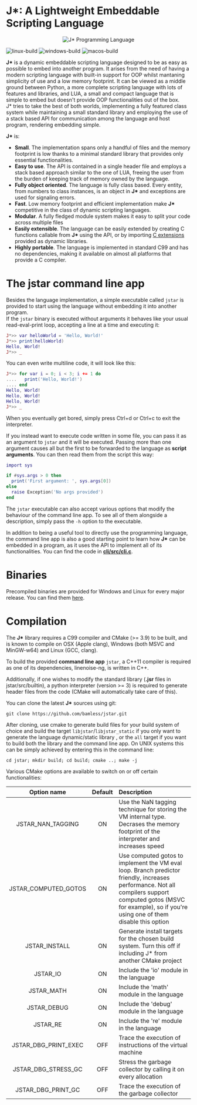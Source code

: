 # J*: A Lightweight Embeddable Scripting Language

<p align="center">
  <img src="https://bamless.github.io/jstar/assets/images/jstar350.png" alt="J* Programming Language" title="J* Programming Language">
</p>

![linux-build](https://github.com/bamless/jstar/workflows/linux-build/badge.svg)
![windows-build](https://github.com/bamless/jstar/workflows/windows-build/badge.svg)
![macos-build](https://github.com/bamless/jstar/workflows/macos-build/badge.svg)

**J\*** is a dynamic embeddable scripting language designed to be as easy as possible to embed into
another program. It arises from the need of having a modern scripting language with built-in
support for OOP whilst mantaning simplicity of use and a low memory footprint. It can be viewed as 
a middle ground between Python, a more complete scripting language with lots of features and 
libraries, and LUA, a small and compact language that is simple to embed but doesn't  provide OOP 
functionalities out of the box.  
J* tries to take the best of both worlds, implementing a fully featured class system while 
maintaining a small standard library and employing the use of a stack based API for communication 
among the language and host program, rendering embedding simple.

**J\*** is:
 - **Small**. The implementation spans only a handful of files and the memory footprint is low
   thanks to a minimal standard library that provides only essential functionalities.
 - **Easy to use**. The API is contained in a single header file and employs a stack based approach
   similar to the one of LUA, freeing the user from the burden of keeping track of memory owned by
   the language.
 - **Fully object oriented**. The language is fully class based. Every entity, from numbers to class 
   instances, is an object in **J\*** and exceptions are used for signaling errors.
 - **Fast**. Low memory footprint and efficient implementation make **J\*** competitive in the class
   of dynamic scripting languages.
 - **Modular**. A fully fledged module system makes it easy to split your code across multiple files
 - **Easily extensible**. The language can be easily extended by creating C functions callable from
   **J\*** using the API, or by importing [C extensions](https://github.com/bamless/jsocket) 
   provided as dynamic libraries.
 - **Highly portable**. The language is implemented in standard C99 and has no dependencies, making
   it available on almost all platforms that provide a C compiler.

# The **jstar** command line app

Besides the language implementation, a simple executable called `jstar` is provided to start using
the language without embedding it into another program.  
If the `jstar` binary is executed without
arguments it behaves like your usual read-eval-print loop, accepting a line at a time and executing
it:
```lua
J*>> var helloWorld = 'Hello, World!'
J*>> print(helloWorld)
Hello, World!
J*>> _
```
You can even write multiline code, it will look like this:
```lua
J*>> for var i = 0; i < 3; i += 1 do
....   print('Hello, World!')
.... end
Hello, World!
Hello, World!
Hello, World!
J*>> _
```
When you eventually get bored, simply press Ctrl+d or Ctrl+c to exit the interpreter.

If you instead want to execute code written in some file, you can pass it as an argument to `jstar`
and it will be executed. Passing more than one argument causes all but the first to be forwarded to
the language as **script arguments**. You can then read them from the script this way:
```lua
import sys

if #sys.args > 0 then
  print('First argument: ', sys.args[0])
else
  raise Exception('No args provided')
end
```
The `jstar` executable can also accept various options that modify the behaviour of the command line
app. To see all of them alongside a description, simply pass the `-h` option to the executable.

In addition to being a useful tool to directly use the programming language, the command line app
is also a good starting point to learn how **J\*** can be embedded in a program, as it uses the API
to implement all of its functionalities. You can find the code in [**cli/src/cli.c**](https://github.com/bamless/jstar/blob/master/cli/src/cli.c).

# Binaries

Precompiled binaries are provided for Windows and Linux for every major release. You can find them
[here](https://github.com/bamless/jstar/releases).

# Compilation

The **J\*** library requires a C99 compiler and CMake (>= 3.9) to be built, and is known to compile 
on OSX (Apple clang), Windows (both MSVC and MinGW-w64) and Linux (GCC, clang).

To build the provided **command line app** `jstar`, a C++11 compiler is required as one of its
dependencies, linenoise-ng, is written in C++.

Additionally, if one wishes to modify the standard library (**.jsr** files in jstar/src/builtin),
a python interpreter (version >= 3) is required to generate header files from the code (CMake will
automatically take care of this).

You can clone the latest **J\*** sources using git:

```
git clone https://github.com/bamless/jstar.git
```

After cloning, use cmake to generate build files for your build system of choice and build the
target `libjstar`/`libjstar_static` if you only want to generate the language dynamic/static library
, or the `all` target if you want to build both the library and the command line app. On UNIX 
systems this can be simply achieved by entering this in the command line:

```
cd jstar; mkdir build; cd build; cmake ..; make -j
```

Various CMake options are available to switch on or off certain functionalities:

|    Option name       | Default | Description |
| :------------------: | :-----: | :---------- |
| JSTAR_NAN_TAGGING    |   ON    | Use the NaN tagging technique for storing the VM internal type. Decrases the memory footprint of the interpreter and increases speed |
| JSTAR_COMPUTED_GOTOS |   ON    | Use computed gotos to implement the VM eval loop. Branch predictor friendly, increases performance. Not all compilers support computed gotos (MSVC for example), so if you're using one of them disable this option |
|   JSTAR_INSTALL      |   ON    | Generate install targets for the chosen build system. Turn this off if including J* from another CMake project |
|       JSTAR_IO       |   ON    | Include the 'io' module in the language |
|      JSTAR_MATH      |   ON    | Include the 'math' module in the language |
|      JSTAR_DEBUG     |   ON    | Include the 'debug' module in the language |
|       JSTAR_RE       |   ON    | Include the 're' module in the language |
| JSTAR_DBG_PRINT_EXEC |   OFF   | Trace the execution of instructions of the virtual machine |
| JSTAR_DBG_STRESS_GC  |   OFF   | Stress the garbage collector by calling it on every allocation |
| JSTAR_DBG_PRINT_GC   |   OFF   | Trace the execution of the garbage collector |
